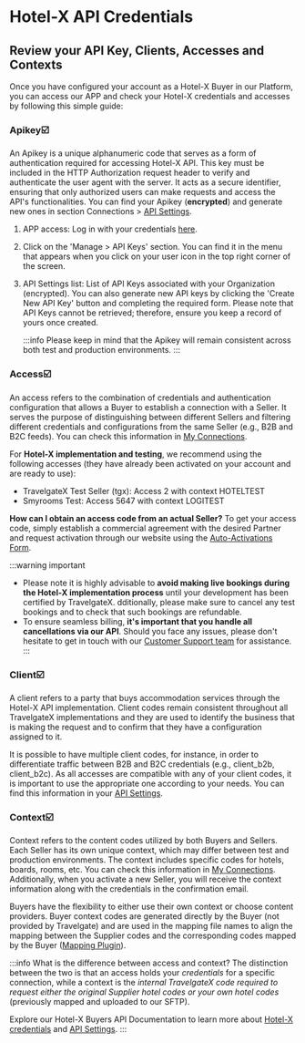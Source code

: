 ﻿---
sidebar_position: 6
---

# Hotel-X API Credentials

## Review your API Key, Clients, Accesses and Contexts

Once you have configured your account as a Hotel-X Buyer in our Platform, you can access our APP and check your Hotel-X credentials and accesses by following this simple guide:

### Apikey☑️
An Apikey is a unique alphanumeric code that serves as a form of authentication required for accessing Hotel-X API. This key must be included in the HTTP Authorization request header to verify and authenticate the user agent with the server. It acts as a secure identifier, ensuring that only authorized users can make requests and access the API's functionalities. You can find your Apikey (**encrypted**) and generate new ones in section Connections > [API Settings](https://app.travelgatex.com/connections/settings).

1. APP access: Log in with your credentials [here](https://www.travelgate.com/).
2. Click on the 'Manage > API Keys' section. You can find it in the menu that appears when you click on your user icon in the top right corner of the screen.
3. API Settings list: List of API Keys associated with your Organization (encrypted). You can also generate new API keys by clicking the 'Create New API Key' button and completing the required form. Please note that API Keys cannot be retrieved; therefore, ensure you keep a record of yours once created.

	:::info
	Please keep in mind that the Apikey will remain consistent across both test and production environments.
	:::

### Access☑️
An access refers to the combination of credentials and authentication configuration that allows a Buyer to establish a connection with a Seller. It serves the purpose of distinguishing between different Sellers and filtering different credentials and configurations from the same Seller (e.g., B2B and B2C feeds). You can check this information in [My Connections](https://app.travelgatex.com/connections/myconnections).

For **Hotel-X implementation and testing**, we recommend using the following accesses (they have already been activated on your account and are ready to use):
   * TravelgateX Test Seller (tgx): Access 2 with context HOTELTEST
   * Smyrooms Test: Access 5647 with context LOGITEST

**How can I obtain an access code from an actual Seller?**
To get your access code, simply establish a commercial agreement with the desired Partner and request activation through our website using the [Auto-Activations Form](/kb/connections/my-connections/guick-guide-to-auto-activations).

:::warning important
- Please note it is highly advisable to **avoid making live bookings during the Hotel-X implementation process** until your development has been certified by TravelgateX. dditionally, please make sure to cancel any test bookings and to check that such bookings are refundable.
- To ensure seamless billing, **it's important that you handle all cancellations via our API**. Should you face any issues, please don't hesitate to get in touch with our [Customer Support team](https://app.travelgate.com/support) for assistance.
:::

### Client☑️

A client refers to a party that buys accommodation services through the Hotel-X API implementation. Client codes remain consistent throughout all TravelgateX implementations and they are used to identify the business that is making the request and to confirm that they have a configuration assigned to it.

It is possible to have multiple client codes, for instance, in order to differentiate traffic between B2B and B2C credentials (e.g., client_b2b, client_b2c). As all accesses are compatible with any of your client codes, it is important to use the appropriate one according to your needs. You can find this information in your [API Settings](/kb/connections/connections-settings).

### Context☑️

Context refers to the content codes utilized by both Buyers and Sellers. Each Seller has its own unique context, which may differ between test and production environments. The context includes specific codes for hotels, boards, rooms, etc. You can check this information in [My Connections](https://app.travelgatex.com/connections/myconnections). Additionally, when you activate a new Seller, you will receive the context information along with the credentials in the confirmation email.

Buyers have the flexibility to either use their own context or choose content providers. Buyer context codes are generated directly by the Buyer (not provided by Travelgate) and are used in the mapping file names to align the mapping between the Supplier codes and the corresponding codes mapped by the Buyer ([Mapping Plugin](/docs/apis/for-buyers/hotel-x-pull-buyers-api/plugins/mapping)).

:::info What is the difference between access and context?
The distinction between the two is that an access holds your *credentials* for a specific connection, while a context is the *internal TravelgateX code required to request either the original Supplier hotel codes or your own hotel codes* (previously mapped and uploaded to our SFTP).

Explore our Hotel-X Buyers API Documentation to learn more about [Hotel-X credentials](/docs/get-started/key-concepts) and [API Settings](/kb/connections/connections-settings).
:::